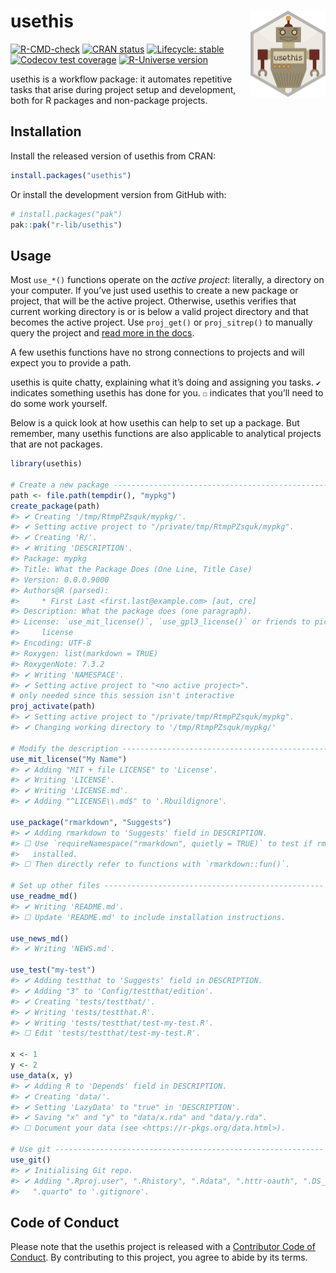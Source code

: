 
<!-- README.md is generated from README.Rmd. Please edit that file -->

# usethis <a href="https://usethis.r-lib.org"><img src="man/figures/logo.png" align="right" height="138" alt="usethis website" /></a>

<!-- badges: start -->

[![R-CMD-check](https://github.com/r-lib/usethis/actions/workflows/R-CMD-check.yaml/badge.svg)](https://github.com/r-lib/usethis/actions/workflows/R-CMD-check.yaml)
[![CRAN
status](https://www.r-pkg.org/badges/version/usethis)](https://CRAN.R-project.org/package=usethis)
[![Lifecycle:
stable](https://img.shields.io/badge/lifecycle-stable-brightgreen.svg)](https://lifecycle.r-lib.org/articles/stages.html#stable)
[![Codecov test
coverage](https://codecov.io/gh/r-lib/usethis/graph/badge.svg)](https://app.codecov.io/gh/r-lib/usethis)
[![R-Universe
version](https://r-lib.r-universe.dev/usethis/badges/version)](https://r-lib.r-universe.dev/usethis)
<!-- badges: end -->

usethis is a workflow package: it automates repetitive tasks that arise
during project setup and development, both for R packages and
non-package projects.

## Installation

Install the released version of usethis from CRAN:

``` r
install.packages("usethis")
```

Or install the development version from GitHub with:

``` r
# install.packages("pak")
pak::pak("r-lib/usethis")
```

## Usage

Most `use_*()` functions operate on the *active project*: literally, a
directory on your computer. If you’ve just used usethis to create a new
package or project, that will be the active project. Otherwise, usethis
verifies that current working directory is or is below a valid project
directory and that becomes the active project. Use `proj_get()` or
`proj_sitrep()` to manually query the project and [read more in the
docs](https://usethis.r-lib.org/reference/proj_utils.html).

A few usethis functions have no strong connections to projects and will
expect you to provide a path.

usethis is quite chatty, explaining what it’s doing and assigning you
tasks. `✔` indicates something usethis has done for you. `☐` indicates
that you’ll need to do some work yourself.

Below is a quick look at how usethis can help to set up a package. But
remember, many usethis functions are also applicable to analytical
projects that are not packages.

``` r
library(usethis)

# Create a new package -------------------------------------------------
path <- file.path(tempdir(), "mypkg")
create_package(path)
#> ✔ Creating '/tmp/RtmpPZsquk/mypkg/'.
#> ✔ Setting active project to "/private/tmp/RtmpPZsquk/mypkg".
#> ✔ Creating 'R/'.
#> ✔ Writing 'DESCRIPTION'.
#> Package: mypkg
#> Title: What the Package Does (One Line, Title Case)
#> Version: 0.0.0.9000
#> Authors@R (parsed):
#>     * First Last <first.last@example.com> [aut, cre]
#> Description: What the package does (one paragraph).
#> License: `use_mit_license()`, `use_gpl3_license()` or friends to pick a
#>     license
#> Encoding: UTF-8
#> Roxygen: list(markdown = TRUE)
#> RoxygenNote: 7.3.2
#> ✔ Writing 'NAMESPACE'.
#> ✔ Setting active project to "<no active project>".
# only needed since this session isn't interactive
proj_activate(path)
#> ✔ Setting active project to "/private/tmp/RtmpPZsquk/mypkg".
#> ✔ Changing working directory to '/tmp/RtmpPZsquk/mypkg/'

# Modify the description ----------------------------------------------
use_mit_license("My Name")
#> ✔ Adding "MIT + file LICENSE" to 'License'.
#> ✔ Writing 'LICENSE'.
#> ✔ Writing 'LICENSE.md'.
#> ✔ Adding "^LICENSE\\.md$" to '.Rbuildignore'.

use_package("rmarkdown", "Suggests")
#> ✔ Adding rmarkdown to 'Suggests' field in DESCRIPTION.
#> ☐ Use `requireNamespace("rmarkdown", quietly = TRUE)` to test if rmarkdown is
#>   installed.
#> ☐ Then directly refer to functions with `rmarkdown::fun()`.

# Set up other files -------------------------------------------------
use_readme_md()
#> ✔ Writing 'README.md'.
#> ☐ Update 'README.md' to include installation instructions.

use_news_md()
#> ✔ Writing 'NEWS.md'.

use_test("my-test")
#> ✔ Adding testthat to 'Suggests' field in DESCRIPTION.
#> ✔ Adding "3" to 'Config/testthat/edition'.
#> ✔ Creating 'tests/testthat/'.
#> ✔ Writing 'tests/testthat.R'.
#> ✔ Writing 'tests/testthat/test-my-test.R'.
#> ☐ Edit 'tests/testthat/test-my-test.R'.

x <- 1
y <- 2
use_data(x, y)
#> ✔ Adding R to 'Depends' field in DESCRIPTION.
#> ✔ Creating 'data/'.
#> ✔ Setting 'LazyData' to "true" in 'DESCRIPTION'.
#> ✔ Saving "x" and "y" to "data/x.rda" and "data/y.rda".
#> ☐ Document your data (see <https://r-pkgs.org/data.html>).

# Use git ------------------------------------------------------------
use_git()
#> ✔ Initialising Git repo.
#> ✔ Adding ".Rproj.user", ".Rhistory", ".Rdata", ".httr-oauth", ".DS_Store", and
#>   ".quarto" to '.gitignore'.
```

## Code of Conduct

Please note that the usethis project is released with a [Contributor
Code of Conduct](https://usethis.r-lib.org/CODE_OF_CONDUCT.html). By
contributing to this project, you agree to abide by its terms.
